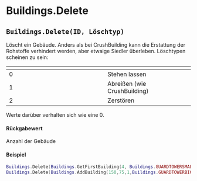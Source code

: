 # Buildings.Delete

## `Buildings.Delete(ID, Löschtyp)`

Löscht ein Gebäude. Anders als bei CrushBuilding kann die Erstattung der Rohstoffe verhindert werden, aber etwaige Siedler überleben. Löschtypen scheinen zu sein:&#x20;

<table><thead><tr><th width="252.57142857142856"></th><th></th></tr></thead><tbody><tr><td>0</td><td>Stehen lassen</td></tr><tr><td>1</td><td>Abreißen   (wie CrushBuilding) </td></tr><tr><td>2</td><td>Zerstören </td></tr></tbody></table>

Werte darüber verhalten sich wie eine 0.

#### Rückgabewert

Anzahl der Gebäude

#### Beispiel

```lua
Buildings.Delete(Buildings.GetFirstBuilding(4, Buildings.GUARDTOWERSMALL), 2)  --//Ermittelt den kleinen Turm des zweiten Spielers mit der kleinsten ID und zerstört ihn, es wird kein Material erstattet.
Buildings.Delete(Buildings.AddBuilding(150,75,1,Buildings.GUARDTOWERBIG), 1)  --//Plat
```
